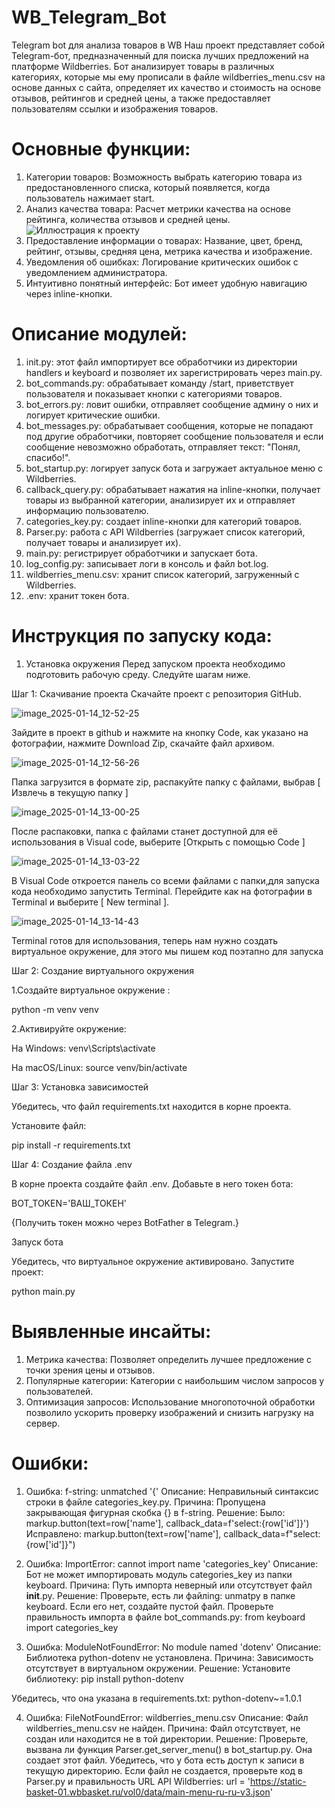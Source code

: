 # WB_Telegram_Bot
Telegram bot для анализа товаров в WB
Наш проект представляет собой Telegram-бот, предназначенный для поиска лучших предложений на платформе Wildberries. Бот анализирует товары в различных категориях, которые мы ему прописали в файле wildberries_menu.csv на основе данных с сайта, определяет их качество и стоимость на основе отзывов, рейтингов и средней цены, а также предоставляет пользователям ссылки и изображения товаров.
# Основные функции:
1. Категории товаров: Возможность выбрать категорию товара из предостановленного списка, который появляется, когда пользователь нажимает start.
2. Анализ качества товара: Расчет метрики качества на основе рейтинга, количества отзывов и средней цены.
![Иллюстрация к проекту](https://github.com/Nadya-hope20/WB_Telegram_Bot/raw/main/main/image.png)
4. Предоставление информации о товарах: Название, цвет, бренд, рейтинг, отзывы, средняя цена, метрика качества и изображение.
5. Уведомления об ошибках: Логирование критических ошибок с уведомлением администратора.
6. Интуитивно понятный интерфейс: Бот имеет удобную навигацию через inline-кнопки.
# Описание модулей:
1. init.py: этот файл импортирует все обработчики из директории handlers и keyboard и позволяет их зарегистрировать через main.py.
2. bot_commands.py: обрабатывает команду /start, приветствует пользователя и показывает кнопки с категориями товаров.
3. bot_errors.py: ловит ошибки, отправляет сообщение админу о них и логирует критические ошибки.
4. bot_messages.py: обрабатывает сообщения, которые не попадают под другие обработчики, повторяет сообщение пользователя и если сообщение невозможно обработать, отправляет текст: "Понял, спасибо!".
5. bot_startup.py: логирует запуск бота и загружает актуальное меню с Wildberries.
6. callback_query.py: обрабатывает нажатия на inline-кнопки, получает товары из выбранной категории, анализирует их и отправляет информацию пользователю.
7. categories_key.py: создает inline-кнопки для категорий товаров.
8. Parser.py: работа с API Wildberries (загружает список категорий, получает товары и анализирует их).
9. main.py: регистрирует обработчики и запускает бота.
10. log_config.py: записывает логи в консоль и файл bot.log.
11. wildberries_menu.csv: хранит список категорий, загруженный с Wildberries.
12. .env: хранит токен бота.
# Инструкция по запуску кода:
1. Установка окружения
Перед запуском проекта необходимо подготовить рабочую среду. Следуйте шагам ниже.

Шаг 1: Скачивание проекта
Скачайте проект с репозитория GitHub.

![image_2025-01-14_12-52-25](https://github.com/user-attachments/assets/8e8a26ba-88c3-4c9e-ba54-888b300d4667)

Зайдите в проект в github и нажмите на кнопку Code, как указано на фотографии, нажмите Download Zip, скачайте файл архивом.

![image_2025-01-14_12-56-26](https://github.com/user-attachments/assets/96d52781-c9a8-4233-a2e0-ae8282999a64)

Папка загрузится в формате zip, распакуйте папку с файлами, выбрав [ Извлечь в текущую папку ]

![image_2025-01-14_13-00-25](https://github.com/user-attachments/assets/d2b4b96c-ad0c-48bd-9c92-9a727b128c01)

После распаковки, папка с файлами станет доступной для её использования в Visual code, выберите [Открыть с помощью Code ]

![image_2025-01-14_13-03-22](https://github.com/user-attachments/assets/8c96c8b6-0060-4403-9641-0811935097f8)

В Visual Code откроется панель со всеми файлами с папки,для запуска кода необходимо запустить Terminal.
Перейдите как на фотографии в Terminal и выберите [ New terminal ].

![image_2025-01-14_13-14-43](https://github.com/user-attachments/assets/596148d6-3556-43f0-bf49-4ae45b9cff69)

Terminal готов для использования, теперь нам нужно создать виртуальное окружение, для этого мы пишем код поэтапно для запуска

  Шаг 2: Создание виртуального окружения

1.Создайте виртуальное окружение :

python -m venv venv

2.Активируйте окружение:

На Windows:
venv\Scripts\activate

На macOS/Linux:
source venv/bin/activate

Шаг 3: Установка зависимостей

Убедитесь, что файл requirements.txt находится в корне проекта.

Установите файл:

pip install -r requirements.txt

Шаг 4: Создание файла .env

В корне проекта создайте файл .env.
Добавьте в него токен бота:

BOT_TOKEN='ВАШ_ТОКЕН'

{Получить токен можно через BotFather в Telegram.}

Запуск бота 

Убедитесь, что виртуальное окружение активировано.
Запустите проект:

python main.py

# Выявленные инсайты:
1. Метрика качества: Позволяет определить лучшее предложение с точки зрения цены и отзывов.
2. Популярные категории: Категории с наибольшим числом запросов у пользователей.
3. Оптимизация запросов: Использование многопоточной обработки позволило ускорить проверку изображений и снизить нагрузку на сервер.
# Ошибки:
1. Ошибка: f-string: unmatched '{'
Описание: Неправильный синтаксис строки в файле categories_key.py.
Причина: Пропущена закрывающая фигурная скобка {} в f-string.
Решение:
Было:
markup.button(text=row['name'], callback_data=f'select:{row['id']}')
Исправлено:
markup.button(text=row['name'], callback_data=f"select:{row['id']}")

2. Ошибка: ImportError: cannot import name 'categories_key'
Описание: Бот не может импортировать модуль categories_key из папки keyboard.
Причина: Путь импорта неверный или отсутствует файл __init__.py.
Решение:
Проверьте, есть ли файлing: unmatpy в папке keyboard. Если его нет, создайте пустой файл.
Проверьте правильность импорта в файле bot_commands.py:
from keyboard import categories_key

3. Ошибка: ModuleNotFoundError: No module named 'dotenv'
Описание: Библиотека python-dotenv не установлена.
Причина: Зависимость отсутствует в виртуальном окружении.
Решение:
Установите библиотеку:
pip install python-dotenv

Убедитесь, что она указана в requirements.txt:
python-dotenv~=1.0.1

4. Ошибка: FileNotFoundError: wildberries_menu.csv
Описание: Файл wildberries_menu.csv не найден.
Причина: Файл отсутствует, не создан или находится не в той директории.
Решение:
Проверьте, вызвана ли функция Parser.get_server_menu() в bot_startup.py. Она создает этот файл.
Убедитесь, что у бота есть доступ к записи в текущую директорию.
Если файл не создается, проверьте код в Parser.py и правильность URL API Wildberries:
url = 'https://static-basket-01.wbbasket.ru/vol0/data/main-menu-ru-ru-v3.json'
